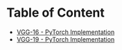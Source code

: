# Table of Content
- [VGG-16 - PyTorch Implementation](./pytorch)
- [VGG-19 - PyTorch Implementation](./pytorch)